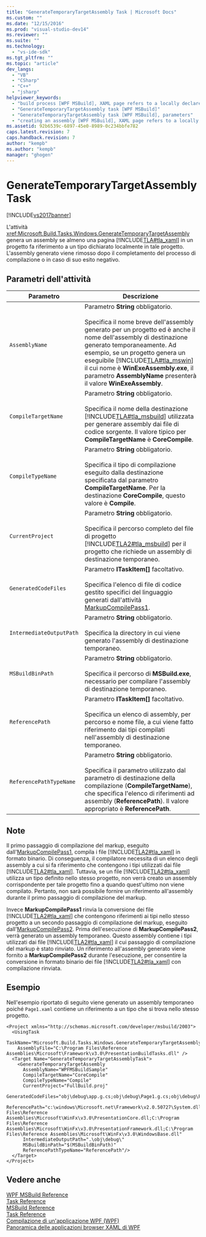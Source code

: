 ```yaml
---
title: "GenerateTemporaryTargetAssembly Task | Microsoft Docs"
ms.custom: ""
ms.date: "12/15/2016"
ms.prod: "visual-studio-dev14"
ms.reviewer: ""
ms.suite: ""
ms.technology: 
  - "vs-ide-sdk"
ms.tgt_pltfrm: ""
ms.topic: "article"
dev_langs: 
  - "VB"
  - "CSharp"
  - "C++"
  - "jsharp"
helpviewer_keywords: 
  - "build process [WPF MSBuild], XAML page refers to a locally declared type"
  - "GenerateTemporaryTargetAssembly task [WPF MSBuild]"
  - "GenerateTemporaryTargetAssembly task [WPF MSBuild], parameters"
  - "creating an assembly [WPF MSBuild], XAML page refers to a locally declared type"
ms.assetid: 92b6539c-6897-45e0-8989-0c234bbfe782
caps.latest.revision: 7
caps.handback.revision: 7
author: "kempb"
ms.author: "kempb"
manager: "ghogen"
---
```

# GenerateTemporaryTargetAssembly Task
[!INCLUDE[vs2017banner](../code-quality/includes/vs2017banner.md)]

L'attività <xref:Microsoft.Build.Tasks.Windows.GenerateTemporaryTargetAssembly> genera un assembly se almeno una pagina [!INCLUDE[TLA#tla_xaml](../msbuild/includes/tlasharptla_xaml_md.md)] in un progetto fa riferimento a un tipo dichiarato localmente in tale progetto.  L'assembly generato viene rimosso dopo il completamento del processo di compilazione o in caso di suo esito negativo.  
  
## Parametri dell'attività  
  
|Parametro|Descrizione|  
|---------------|-----------------|  
|`AssemblyName`|Parametro **String** obbligatorio.<br /><br /> Specifica il nome breve dell'assembly generato per un progetto ed è anche il nome dell'assembly di destinazione generato temporaneamente.  Ad esempio, se un progetto genera un eseguibile [!INCLUDE[TLA#tla_mswin](../code-quality/includes/tlasharptla_mswin_md.md)] il cui nome è **WinExeAssembly.exe**, il parametro **AssemblyName** presenterà il valore **WinExeAssembly**.|  
|`CompileTargetName`|Parametro **String** obbligatorio.<br /><br /> Specifica il nome della destinazione [!INCLUDE[TLA#tla_msbuild](../msbuild/includes/tlasharptla_msbuild_md.md)] utilizzata per generare assembly dai file di codice sorgente.  Il valore tipico per **CompileTargetName** è **CoreCompile**.|  
|`CompileTypeName`|Parametro **String** obbligatorio.<br /><br /> Specifica il tipo di compilazione eseguito dalla destinazione specificata dal parametro **CompileTargetName**.  Per la destinazione **CoreCompile**, questo valore è **Compile**.|  
|`CurrentProject`|Parametro **String** obbligatorio.<br /><br /> Specifica il percorso completo del file di progetto [!INCLUDE[TLA2#tla_msbuild](../msbuild/includes/tla2sharptla_msbuild_md.md)] per il progetto che richiede un assembly di destinazione temporaneo.|  
|`GeneratedCodeFiles`|Parametro **ITaskItem\[\]** facoltativo.<br /><br /> Specifica l'elenco di file di codice gestito specifici del linguaggio generati dall'attività [MarkupCompilePass1](../msbuild/markupcompilepass1-task.md).|  
|`IntermediateOutputPath`|Parametro **String** obbligatorio.<br /><br /> Specifica la directory in cui viene generato l'assembly di destinazione temporaneo.|  
|`MSBuildBinPath`|Parametro **String** obbligatorio.<br /><br /> Specifica il percorso di **MSBuild.exe**, necessario per compilare l'assembly di destinazione temporaneo.|  
|`ReferencePath`|Parametro **ITaskItem\[\]** facoltativo.<br /><br /> Specifica un elenco di assembly, per percorso e nome file, a cui viene fatto riferimento dai tipi compilati nell'assembly di destinazione temporaneo.|  
|`ReferencePathTypeName`|Parametro **String** obbligatorio.<br /><br /> Specifica il parametro utilizzato dal parametro di destinazione della compilazione \(**CompileTargetName**\), che specifica l'elenco di riferimenti ad assembly \(**ReferencePath**\).  Il valore appropriato è **ReferencePath**.|  
  
## Note  
 Il primo passaggio di compilazione del markup, eseguito dall'[MarkupCompilePass1](../msbuild/markupcompilepass1-task.md), compila i file [!INCLUDE[TLA2#tla_xaml](../msbuild/includes/tla2sharptla_xaml_md.md)] in formato binario.  Di conseguenza, il compilatore necessita di un elenco degli assembly a cui si fa riferimento che contengono i tipi utilizzati dai file [!INCLUDE[TLA2#tla_xaml](../msbuild/includes/tla2sharptla_xaml_md.md)].  Tuttavia, se un file [!INCLUDE[TLA2#tla_xaml](../msbuild/includes/tla2sharptla_xaml_md.md)] utilizza un tipo definito nello stesso progetto, non verrà creato un assembly corrispondente per tale progetto fino a quando quest'ultimo non viene compilato.  Pertanto, non sarà possibile fornire un riferimento all'assembly durante il primo passaggio di compilazione del markup.  
  
 Invece **MarkupCompilePass1** rinvia la conversione dei file [!INCLUDE[TLA2#tla_xaml](../msbuild/includes/tla2sharptla_xaml_md.md)] che contengono riferimenti ai tipi nello stesso progetto a un secondo passaggio di compilazione del markup, eseguito dall'[MarkupCompilePass2](../msbuild/markupcompilepass2-task.md).  Prima dell'esecuzione di **MarkupCompilePass2**, verrà generato un assembly temporaneo.  Questo assembly contiene i tipi utilizzati dai file [!INCLUDE[TLA2#tla_xaml](../msbuild/includes/tla2sharptla_xaml_md.md)] il cui passaggio di compilazione del markup è stato rinviato.  Un riferimento all'assembly generato viene fornito a **MarkupCompilePass2** durante l'esecuzione, per consentire la conversione in formato binario dei file [!INCLUDE[TLA2#tla_xaml](../msbuild/includes/tla2sharptla_xaml_md.md)] con compilazione rinviata.  
  
## Esempio  
 Nell'esempio riportato di seguito viene generato un assembly temporaneo poiché `Page1.xaml` contiene un riferimento a un tipo che si trova nello stesso progetto.  
  
```  
<Project xmlns="http://schemas.microsoft.com/developer/msbuild/2003">  
  <UsingTask  
    TaskName="Microsoft.Build.Tasks.Windows.GenerateTemporaryTargetAssembly"   
    AssemblyFile="C:\Program Files\Reference Assemblies\Microsoft\Framework\v3.0\PresentationBuildTasks.dll" />  
  <Target Name="GenerateTemporaryTargetAssemblyTask">  
    <GenerateTemporaryTargetAssembly  
      AssemblyName="WPFMSBuildSample"  
      CompileTargetName="CoreCompile"  
      CompileTypeName="Compile"  
      CurrentProject="FullBuild.proj"  
      GeneratedCodeFiles="obj\debug\app.g.cs;obj\debug\Page1.g.cs;obj\debug\Page2.g.cs"  
      ReferencePath="c:\windows\Microsoft.net\Framework\v2.0.50727\System.dll;C:\Program Files\Reference Assemblies\Microsoft\WinFx\v3.0\PresentationCore.dll;C:\Program Files\Reference Assemblies\Microsoft\WinFx\v3.0\PresentationFramework.dll;C:\Program Files\Reference Assemblies\Microsoft\WinFx\v3.0\WindowsBase.dll"  
      IntermediateOutputPath=".\obj\debug\"  
      MSBuildBinPath="$(MSBuildBinPath)"  
      ReferencePathTypeName="ReferencePath"/>  
  </Target>  
</Project>  
```  
  
## Vedere anche  
 [WPF MSBuild Reference](../msbuild/wpf-msbuild-reference.md)   
 [Task Reference](../msbuild/wpf-msbuild-task-reference.md)   
 [MSBuild Reference](../msbuild/msbuild-reference.md)   
 [Task Reference](../msbuild/msbuild-task-reference.md)   
 [Compilazione di un'applicazione WPF \(WPF\)](../Topic/Building%20a%20WPF%20Application%20\(WPF\).md)   
 [Panoramica delle applicazioni browser XAML di WPF](../Topic/WPF%20XAML%20Browser%20Applications%20Overview.md)
